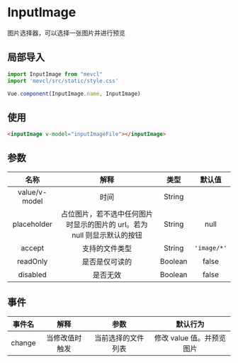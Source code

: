# InputImage

图片选择器，可以选择一张图片并进行预览

## 局部导入
```js
import InputImage from "mevcl"
import 'mevcl/src/static/style.css'

Vue.component(InputImage.name, InputImage)
```

## 使用
```html
<inputImage v-model="inputImageFile"></inputImage>
```

## 参数

| 名称 | 解释 | 类型 | 默认值 |
|:-:|:-:|:-:|:-:|
| value/v-model | 时间 | String |  |
| placeholder | 占位图片，若不选中任何图片时显示的图片的 url。若为 null 则显示默认的按钮 | String | null |
| accept | 支持的文件类型 | String | `'image/*'`
| readOnly | 是否是仅可读的 | Boolean | false |
| disabled | 是否无效 | Boolean | false |

## 事件

| 事件名 | 解释 | 参数 | 默认行为 |
|:-:|:-:|:-:|:-:|
| change | 当修改值时触发 | 当前选择的文件列表 | 修改 value 值。并预览图片 |
